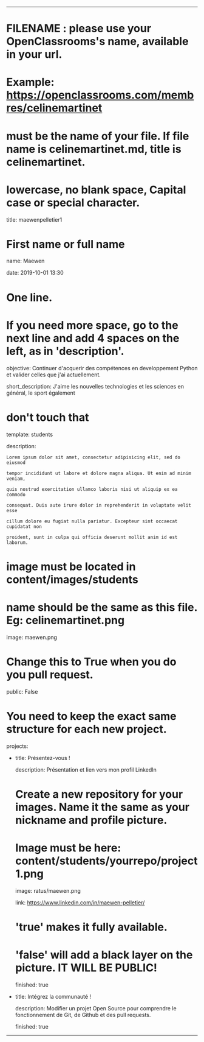 ---


# FILENAME : please use your OpenClassrooms's name, available in your url. 

# Example: https://openclassrooms.com/membres/celinemartinet

# must be the name of your file. If file name is celinemartinet.md, title is celinemartinet.

# lowercase, no blank space, Capital case or special character.

title: maewenpelletier1


# First name or full name

name: Maewen

date: 2019-10-01 13:30


# One line.

# If you need more space, go to the next line and add 4 spaces on the left, as in 'description'.

objective: Continuer d'acquerir des compétences en developpement Python et valider celles que j'ai actuellement.

short_description: J'aime les nouvelles technologies et les sciences en général, le sport également

# don't touch that

template: students

description:

    Lorem ipsum dolor sit amet, consectetur adipisicing elit, sed do eiusmod

    tempor incididunt ut labore et dolore magna aliqua. Ut enim ad minim veniam,

    quis nostrud exercitation ullamco laboris nisi ut aliquip ex ea commodo

    consequat. Duis aute irure dolor in reprehenderit in voluptate velit esse

    cillum dolore eu fugiat nulla pariatur. Excepteur sint occaecat cupidatat non

    proident, sunt in culpa qui officia deserunt mollit anim id est laborum.


# image must be located in content/images/students

# name should be the same as this file. Eg: celinemartinet.png

image: maewen.png


# Change this to True when you do you pull request.

public: False


# You need to keep the exact same structure for each new project.

projects:

  - title: Présentez-vous !

    description: Présentation et lien vers mon profil LinkedIn

    # Create a new repository for your images. Name it the same as your nickname and profile picture.

    # Image must be here: content/students/yourrepo/project1.png

    image: ratus/maewen.png

    link: https://www.linkedin.com/in/maewen-pelletier/

    # 'true' makes it fully available.

    # 'false' will add a black layer on the picture. IT WILL BE PUBLIC!

    finished: true

  - title: Intégrez la communauté !

    description: Modifier un projet Open Source pour comprendre le fonctionnement de Git, de Github et des pull requests. 

    finished: true

---